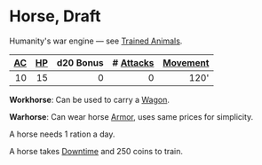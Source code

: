 # Horse, Draft

Humanity's war engine — see [Trained Animals](../Trained%20Animals.md).

| [AC](../../../Player%20Characters/Derived%20Statistics/Armor%20Class.md) | [HP](../../../Player%20Characters/Derived%20Statistics/Hit%20Points.md) | d20 Bonus | # [Attacks](../../../Game%20Procedures/Combat/Attack.md) | [Movement](../../../Game%20Procedures/Combat/Movement.md) |
| -----------------------------------------------------------------------: | ----------------------------------------------------------------------: | --------: | -------------------------------------------------------: | --------------------------------------------------------: |
|                                                                       10 |                                                                      15 |         0 |                                                        0 |                                                      120' |

**Workhorse**: Can be used to carry a [Wagon](Wagon.md).

**Warhorse**: Can wear horse [Armor](../../Armor/Armor.md), uses same prices for simplicity.

A horse needs 1 ration a day.

A horse takes [Downtime](../../../Game%20Procedures/Exploration/Downtime.md) and 250 coins to train.
